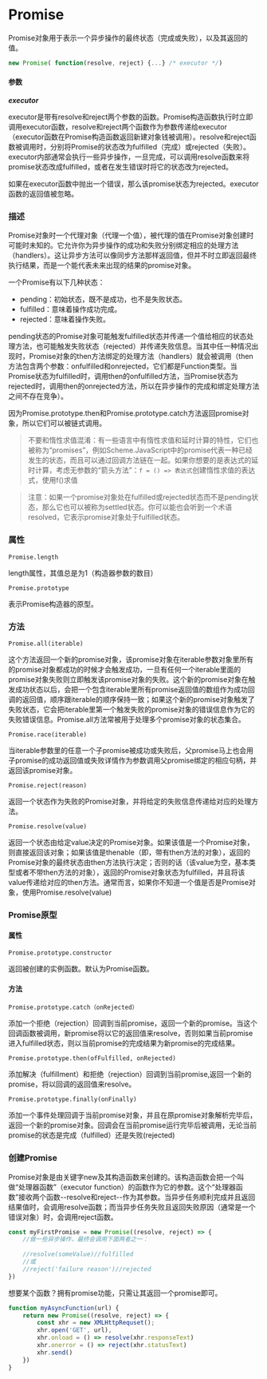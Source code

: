 # Promise

Promise对象用于表示一个异步操作的最终状态（完成或失败），以及其返回的值。

```JavaScript
new Promise( function(resolve, reject) {...} /* executor */)
```

#### 参数

***executor***

executor是带有resolve和reject两个参数的函数。Promise构造函数执行时立即调用executor函数，resolve和reject两个函数作为参数传递给executor（executor函数在Promise构造函数返回新建对象钱被调用）。resolve和reject函数被调用时，分别将Promise的状态改为fulfilled（完成）或rejected（失败）。executor内部通常会执行一些异步操作，一旦完成，可以调用resolve函数来将promise状态改成fulfilled，或者在发生错误时将它的状态改为rejected。

如果在executor函数中抛出一个错误，那么该promise状态为rejected。executor函数的返回值被忽略。

### 描述

Promise对象时一个代理对象（代理一个值），被代理的值在Promise对象创建时可能时未知的。它允许你为异步操作的成功和失败分别绑定相应的处理方法（handlers）。这让异步方法可以像同步方法那样返回值，但并不时立即返回最终执行结果，而是一个能代表未来出现的结果的promise对象。

一个Promise有以下几种状态：

+ pending：初始状态，既不是成功，也不是失败状态。
+ fulfilled：意味着操作成功完成。
+ rejected：意味着操作失败。

pending状态的Promise对象可能触发fulfilled状态并传递一个值给相应的状态处理方法，也可能触发失败状态（rejected）并传递失败信息。当其中任一种情况出现时，Promise对象的then方法绑定的处理方法（handlers）就会被调用（then方法包含两个参数：onfulfilled和onrejected，它们都是Function类型。当Promise状态为fulfilled时，调用then的onfulfilled方法，当Promise状态为rejected时，调用then的onrejected方法，所以在异步操作的完成和绑定处理方法之间不存在竞争）。

因为Promise.prototype.then和Promise.prototype.catch方法返回promise对象，所以它们可以被链式调用。

> 不要和惰性求值混淆：有一些语言中有惰性求值和延时计算的特性，它们也被称为“promises”，例如Scheme.JavaScript中的promise代表一种已经发生的状态，而且可以通过回调方法链在一起。如果你想要的是表达式的延时计算，考虑无参数的“箭头方法”：`f = () => 表达式`创建惰性求值的表达式，使用f()求值

> 注意：如果一个promise对象处在fulfilled或rejected状态而不是pending状态，那么它也可以被称为settled状态。你可以能也会听到一个术语resolved，它表示promise对象处于fulfilled状态。

### 属性

`Promise.length`

length属性，其值总是为1（构造器参数的数目）

`Promise.prototype`

表示Promise构造器的原型。

### 方法

`Promise.all(iterable)`

这个方法返回一个新的promise对象，该promise对象在iterable参数对象里所有的promise对象都成功的时候才会触发成功，一旦有任何一个iterable里面的promise对象失败则立即触发该promise对象的失败。这个新的promise对象在触发成功状态以后，会把一个包含iterable里所有promise返回值的数组作为成功回调的返回值，顺序跟iterable的顺序保持一致；如果这个新的promise对象触发了失败状态，它会把iterable里第一个触发失败的promise对象的错误信息作为它的失败错误信息。Promise.all方法常被用于处理多个promise对象的状态集合。

`Promise.race(iterable)`

当iterable参数里的任意一个子promise被成功或失败后，父promise马上也会用子promise的成功返回值或失败详情作为参数调用父promise绑定的相应句柄，并返回该promise对象。

`Promise.reject(reason)`

返回一个状态作为失败的Promise对象，并将给定的失败信息传递给对应的处理方法。

`Promise.resolve(value)`

返回一个状态由给定value决定的Promise对象。如果该值是一个Promise对象，则直接返回该对象；如果该值是thenable（即，带有then方法的对象），返回的Promise对象的最终状态由then方法执行决定；否则的话（该value为空，基本类型或者不带then方法的对象），返回的Promise对象状态为fulfilled，并且将该value传递给对应的then方法。通常而言，如果你不知道一个值是否是Promise对象，使用Promise.resolve(value)

### Promise原型

#### 属性

`Promise.prototype.constructor`

返回被创建的实例函数。默认为Promise函数。

#### 方法

`Promise.prototype.catch（onRejected）`

添加一个拒绝（rejection）回调到当前promise，返回一个新的promise。当这个回调函数被调用，新promise将以它的返回值来resolve，否则如果当前promise进入fulfilled状态，则以当前promise的完成结果为新promise的完成结果。

`Promise.prototype.then(ofFulfilled, onRejected)`

添加解决（fulfillment）和拒绝（rejection）回调到当前promise,返回一个新的promise，将以回调的返回值来resolve。

`Promise.prototype.finally(onFinally)`

添加一个事件处理回调于当前promise对象，并且在原promise对象解析完毕后，返回一个新的promise对象。回调会在当前promise运行完毕后被调用，无论当前promise的状态是完成（fulfilled）还是失败(rejected)

### 创建Promise

Promise对象是由关键字new及其构造函数来创建的。该构造函数会把一个叫做“处理器函数”（executor function）的函数作为它的参数。这个“处理器函数”接收两个函数--resolve和reject--作为其参数。当异步任务顺利完成并且返回结果值时，会调用resolve函数；而当异步任务失败且返回失败原因（通常是一个错误对象）时，会调用reject函数。

```JavaScript
const myFirstPromise = new Promise((resolve, reject) => {
	//做一些异步操作，最终会调用下面两者之一：
	
	//resolve(someValue)//fulfilled
	//或
	//reject('failure reason')//rejected
})
```

想要某个函数？拥有promise功能，只需让其返回一个promise即可。

```JavaScript
function myAsyncFunction(url) {
	return new Promise((resolve, reject) => {
		const xhr = new XMLHttpRequset();
		xhr.open('GET', url),
		xhr.onload = () => resolve(xhr.responseText)
		xhr.onerror = () => reject(xhr.statusText)
		xhr.send()
	})
}
```